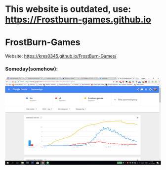 # This website is outdated, use: https://Frostburn-games.github.io
# FrostBurn-Games
Website: https://kres0345.github.io/FrostBurn-Games/

### Someday(somehow):
![alt text](images/realisticgoogletrendsimage.png)
